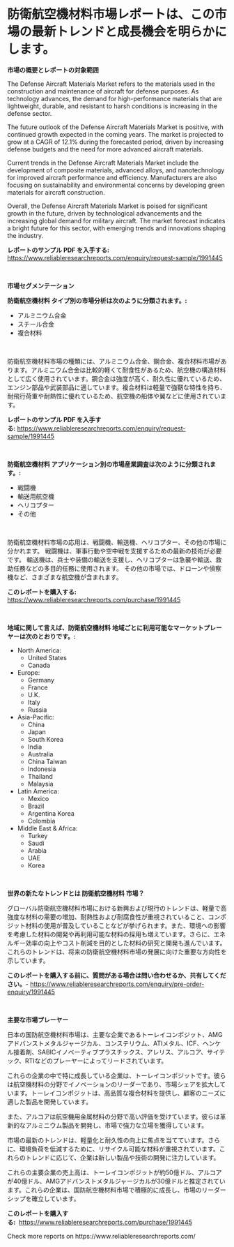 <p><h1>防衛航空機材料市場レポートは、この市場の最新トレンドと成長機会を明らかにします。</h1></p><p><strong>市場の概要とレポートの対象範囲</strong></p>
<p><p>The Defense Aircraft Materials Market refers to the materials used in the construction and maintenance of aircraft for defense purposes. As technology advances, the demand for high-performance materials that are lightweight, durable, and resistant to harsh conditions is increasing in the defense sector.</p><p>The future outlook of the Defense Aircraft Materials Market is positive, with continued growth expected in the coming years. The market is projected to grow at a CAGR of 12.1% during the forecasted period, driven by increasing defense budgets and the need for more advanced aircraft materials.</p><p>Current trends in the Defense Aircraft Materials Market include the development of composite materials, advanced alloys, and nanotechnology for improved aircraft performance and efficiency. Manufacturers are also focusing on sustainability and environmental concerns by developing green materials for aircraft construction.</p><p>Overall, the Defense Aircraft Materials Market is poised for significant growth in the future, driven by technological advancements and the increasing global demand for military aircraft. The market forecast indicates a bright future for this sector, with emerging trends and innovations shaping the industry.</p></p>
<p><strong>レポートのサンプル PDF を入手する:</strong> <a href="https://www.reliableresearchreports.com/enquiry/request-sample/1991445">https://www.reliableresearchreports.com/enquiry/request-sample/1991445</a></p>
<p>&nbsp;</p>
<p><strong>市場セグメンテーション</strong></p>
<p><strong>防衛航空機材料 タイプ別の市場分析は次のように分類されます。:</strong></p>
<p><ul><li>アルミニウム合金</li><li>スチール合金</li><li>複合材料</li></ul></p>
<p>&nbsp;</p>
<p><p>防衛航空機材料市場の種類には、アルミニウム合金、鋼合金、複合材料市場があります。アルミニウム合金は比較的軽くて耐食性があるため、航空機の構造材料として広く使用されています。鋼合金は強度が高く、耐久性に優れているため、エンジン部品や武装部品に適しています。複合材料は軽量で強靭な特性を持ち、耐飛行荷重や耐熱性に優れているため、航空機の船体や翼などに使用されています。</p></p>
<p><strong>レポートのサンプル PDF を入手する:</strong>&nbsp;<a href="https://www.reliableresearchreports.com/enquiry/request-sample/1991445">https://www.reliableresearchreports.com/enquiry/request-sample/1991445</a></p>
<p>&nbsp;</p>
<p><strong> 防衛航空機材料 アプリケーション別の市場産業調査は次のように分類されます。:</strong></p>
<p><ul><li>戦闘機</li><li>輸送用航空機</li><li>ヘリコプター</li><li>その他</li></ul></p>
<p>&nbsp;</p>
<p><p>防衛航空機材料市場の応用は、戦闘機、輸送機、ヘリコプター、その他の市場に分かれます。 戦闘機は、軍事行動や空中戦を支援するための最新の技術が必要です。 輸送機は、兵士や装備の輸送を支援し、ヘリコプターは急襲や輸送、救助任務などの多目的任務に使用されます。 その他の市場では、ドローンや偵察機など、さまざまな航空機が含まれます。</p></p>
<p><strong>このレポートを購入する:</strong>&nbsp; <a href="https://www.reliableresearchreports.com/purchase/1991445">https://www.reliableresearchreports.com/purchase/1991445</a></p>
<p>&nbsp;</p>
<p><strong>地域に関して言えば、防衛航空機材料 地域ごとに利用可能なマーケットプレーヤーは次のとおりです。:</strong></p>
<p><ul>
    <li>
        North America:
        <ul>
            <li>United States</li>
            <li>Canada</li>
        </ul>
    </li>
    <li>
        Europe:
        <ul>
            <li>Germany</li>
            <li>France</li>
            <li>U.K.</li>
            <li>Italy</li>
            <li>Russia</li>
        </ul>
    </li>
    <li>
        Asia-Pacific:
        <ul>
            <li>China</li>
            <li>Japan</li>
            <li>South Korea</li>
            <li>India</li>
            <li>Australia</li>
            <li>China Taiwan</li>
            <li>Indonesia</li>
            <li>Thailand</li>
            <li>Malaysia</li>
        </ul>
    </li>
    <li>
        Latin America:
        <ul>
            <li>Mexico</li>
            <li>Brazil</li>
            <li>Argentina Korea</li>
            <li>Colombia</li>
        </ul>
    </li>
    <li>
        Middle East & Africa:
        <ul>
            <li>Turkey</li>
            <li>Saudi</li>
            <li>Arabia</li>
            <li>UAE</li>
            <li>Korea</li>
        </ul>
    </li>
    </ul></p>
<p>&nbsp;</p>
<p><strong>世界の新たなトレンドとは 防衛航空機材料 市場？</strong></p>
<p><p>グローバル防衛航空機材料市場における新興および現行のトレンドは、軽量で高強度な材料の需要の増加、耐熱性および耐腐食性が重視されていること、コンポジット材料の使用が普及していることなどが挙げられます。また、環境への影響を考慮した材料の開発や再利用可能な材料の採用も増えています。さらに、エネルギー効率の向上やコスト削減を目的とした材料の研究と開発も進んでいます。これらのトレンドは、将来の防衛航空機材料市場の発展に向けた重要な方向性を示しています。</p></p>
<p><strong>このレポートを購入する前に、質問がある場合は問い合わせるか、共有してください。</strong>- <a href="https://www.reliableresearchreports.com/enquiry/pre-order-enquiry/1991445">https://www.reliableresearchreports.com/enquiry/pre-order-enquiry/1991445</a></p>
<p>&nbsp;</p>
<p><strong>主要な市場プレーヤー</strong></p>
<p><p>日本の国防航空機材料市場は、主要な企業であるトーレイコンポジット、AMGアドバンストメタルジャージカル、コンステリウム、ATIメタル、ICF、ヘンケル接着剤、SABICイノベーティブプラスチックス、アレリス、アルコア、サイテック、RTIなどのプレーヤーによってリードされています。</p><p>これらの企業の中で特に成長している企業は、トーレイコンポジットです。彼らは航空機材料の分野でイノベーションのリーダーであり、市場シェアを拡大しています。トーレイコンポジットは、高品質な複合材料を提供し、顧客のニーズに適した製品を開発しています。</p><p>また、アルコアは航空機用金属材料の分野で高い評価を受けています。彼らは革新的なアルミニウム製品を開発し、市場で強力な立場を獲得しています。</p><p>市場の最新のトレンドは、軽量化と耐久性の向上に焦点を当てています。さらに、環境負荷を低減するために、リサイクル可能な材料が重視されています。これらのトレンドに応じて、企業は新しい製品や技術の開発に注力しています。</p><p>これらの主要企業の売上高は、トーレイコンポジットが約50億ドル、アルコアが40億ドル、AMGアドバンストメタルジャージカルが30億ドルと推定されています。これらの企業は、国防航空機材料市場で積極的に成長し、市場のリーダーシップを確立しています。</p></p>
<p><strong>このレポートを購入する:</strong>&nbsp;&nbsp;<a href="https://www.reliableresearchreports.com/purchase/1991445">https://www.reliableresearchreports.com/purchase/1991445</a></p>
<p>Check more reports on https://www.reliableresearchreports.com/</p>